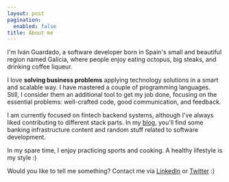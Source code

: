 ```yaml
---
layout: post
pagination: 
  enabled: false
title: About me
---
```


I'm Iván Guardado, a software developer born in Spain's small and beautiful region named Galicia, where people enjoy eating octopus, big steaks, and drinking coffee liqueur.

I love **solving business problems** applying technology solutions in a smart and scalable way. I have mastered a couple of programming languages. Still, I consider them an additional tool to get my job done, focusing on the essential problems: well-crafted code, good communication, and feedback.

I am currently focused on fintech backend systems, although I've always liked contributing to different stack parts. In my [blog](/posts/), you'll find some banking infrastructure content and random stuff related to software development.

In my spare time, I enjoy practicing sports and cooking. A healthy lifestyle is my style :)

Would you like to tell me something? Contact me via [LinkedIn](https://www.linkedin.com/in/iv%C3%A1n-guardado-castro-b29a6821/) or [Twitter](https://twitter.com/ivanguardado) :)

